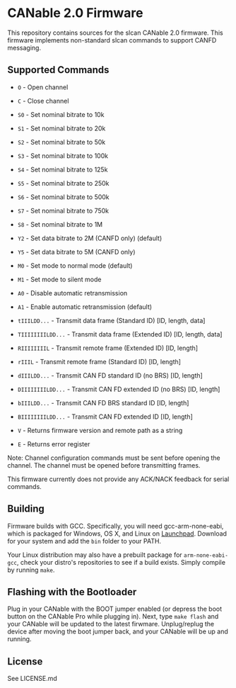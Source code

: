 # CANable 2.0 Firmware

This repository contains sources for the slcan CANable 2.0 firmware. This firmware implements non-standard slcan commands to support CANFD messaging.

## Supported Commands

- `O` - Open channel 
- `C` - Close channel 
- `S0` - Set nominal bitrate to 10k
- `S1` - Set nominal bitrate to 20k
- `S2` - Set nominal bitrate to 50k
- `S3` - Set nominal bitrate to 100k
- `S4` - Set nominal bitrate to 125k
- `S5` - Set nominal bitrate to 250k
- `S6` - Set nominal bitrate to 500k
- `S7` - Set nominal bitrate to 750k
- `S8` - Set nominal bitrate to 1M
- `Y2` - Set data bitrate to 2M (CANFD only) (default)
- `Y5` - Set data bitrate to 5M (CANFD only)
- `M0` - Set mode to normal mode (default)
- `M1` - Set mode to silent mode
- `A0` - Disable automatic retransmission 
- `A1` - Enable automatic retransmission (default)
- `tIIILDD...` - Transmit data frame (Standard ID) [ID, length, data]
- `TIIIIIIIILDD...` - Transmit data frame (Extended ID) [ID, length, data]
- `RIIIIIIIIL` - Transmit remote frame (Extended ID) [ID, length]
- `rIIIL` - Transmit remote frame (Standard ID) [ID, length]
- `dIIILDD...` - Transmit CAN FD standard ID (no BRS) [ID, length]
- `DIIIIIIIILDD...` - Transmit CAN FD extended ID (no BRS) [ID, length]
- `bIIILDD...` - Transmit CAN FD BRS standard ID [ID, length]
- `BIIIIIIIILDD...` - Transmit CAN FD extended ID [ID, length]

- `V` - Returns firmware version and remote path as a string
- `E` - Returns error register

Note: Channel configuration commands must be sent before opening the channel. The channel must be opened before transmitting frames.

This firmware currently does not provide any ACK/NACK feedback for serial commands.

## Building

Firmware builds with GCC. Specifically, you will need gcc-arm-none-eabi, which
is packaged for Windows, OS X, and Linux on
[Launchpad](https://launchpad.net/gcc-arm-embedded/+download). Download for your
system and add the `bin` folder to your PATH.

Your Linux distribution may also have a prebuilt package for `arm-none-eabi-gcc`, check your distro's repositories to see if a build exists. Simply compile by running `make`. 

## Flashing with the Bootloader

Plug in your CANable with the BOOT jumper enabled (or depress the boot button on the CANable Pro while plugging in). Next, type `make flash` and your CANable will be updated to the latest firwmare. Unplug/replug the device after moving the boot jumper back, and your CANable will be up and running.


## License

See LICENSE.md
